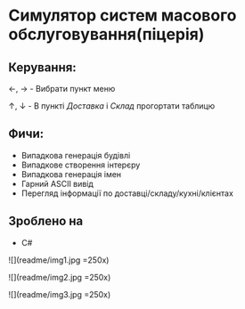 ﻿# Симулятор систем масового обслуговування(піцерія)
## Керування:
←, → - Вибрати пункт меню

↑, ↓ - В пункті _Доставка_ і _Склад_ прогортати таблицю

## Фичи:
 * Випадкова генерація будівлі
 * Випадкове створення інтерєру
 * Випадкова генерація імен
 * Гарний ASCII вивід
 * Перегляд інформації по доставці/складу/кухні/клієнтах

## Зроблено на
 * C#

![](readme/img1.jpg =250x)

![](readme/img2.jpg =250x)

![](readme/img3.jpg =250x)